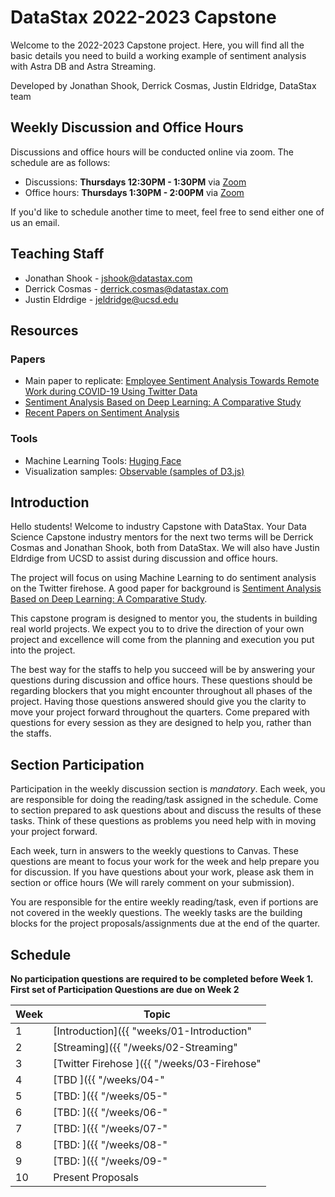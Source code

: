# DataStax 2022-2023 Capstone

Welcome to the 2022-2023 Capstone project. Here, you will find all
the basic details you need to build a working example of sentiment
analysis with Astra DB and Astra Streaming.

Developed by Jonathan Shook, Derrick Cosmas, Justin Eldridge, DataStax team

## Weekly Discussion and  Office Hours

Discussions and office hours will be conducted online via zoom. The schedule are as follows:
* Discussions: **Thursdays 12:30PM - 1:30PM** via [Zoom]()
* Office hours: **Thursdays 1:30PM - 2:00PM** via [Zoom]()

If you'd like to schedule another time to meet, feel free to send either one of us an email. 

## Teaching Staff

* Jonathan Shook - jshook@datastax.com
* Derrick Cosmas - derrick.cosmas@datastax.com
* Justin Eldrdige - jeldridge@ucsd.edu

## Resources

### Papers

* Main paper to replicate: [Employee Sentiment Analysis Towards Remote Work during COVID-19 Using
Twitter Data](https://inass.org/wp-content/uploads/2021/12/2022022808.pdf)
* [Sentiment Analysis Based on Deep Learning: A Comparative Study](https://arxiv.org/ftp/arxiv/papers/2006/2006.03541.pdf)
* [Recent Papers on Sentiment Analysis](https://www.paperdigest.org/2020/05/recent-papers-on-sentiment-analysis/)

### Tools

* Machine Learning Tools: [Huging Face](https://huggingface.co/docs/transformers/index)
* Visualization samples: [Observable (samples of D3.js)](https://observablehq.com/explore)

## Introduction

Hello students! Welcome to industry Capstone with DataStax. Your Data Science Capstone industry mentors for the next two terms will be Derrick Cosmas and Jonathan Shook, both from DataStax. We will also have Justin Eldrdige from UCSD to assist during discussion and office hours.

The project will focus on using Machine Learning to do sentiment analysis on the Twitter firehose. A good paper for background is [Sentiment Analysis Based on Deep Learning: A Comparative Study](https://arxiv.org/ftp/arxiv/papers/2006/2006.03541.pdf).

This capstone program is designed to mentor you, the students in building real world projects. We expect you to to drive the direction of your own project and excellence will come from the planning and execution you put into the project. 

The best way for the staffs to help you succeed will be by answering your questions during discussion and office hours. These questions should be regarding blockers that you might encounter throughout all phases of the project. Having those questions answered should give you the clarity to move your project forward throughout the quarters. Come prepared with questions for every session as they are designed to help you, rather than the staffs.

## Section Participation

Participation in the weekly discussion section is *mandatory*. Each
week, you are responsible for doing the reading/task assigned in the
schedule. Come to section prepared to ask questions about
and discuss the results of these tasks. Think of these questions as problems 
you need help with in moving your project forward.

Each week, turn in answers to the weekly questions to Canvas. These
questions are meant to focus your work for the week and help prepare
you for discussion. If you have questions about your work, please ask
them in section or office hours (We will rarely comment on your
submission).

You are responsible for the entire weekly reading/task, even if
portions are not covered in the weekly questions. The weekly tasks are
the building blocks for the project proposals/assignments due at the
end of the quarter.

## Schedule

**No participation questions are required to be completed before Week 1. 
First set of Participation Questions are due on Week 2**

|Week|Topic|
|--|--|
|1|[Introduction]({{ "weeks/01-Introduction" | absolute_url }})|
|2|[Streaming]({{ "/weeks/02-Streaming" | absolute_url }})|
|3|[Twitter Firehose ]({{ "/weeks/03-Firehose" | absolute_url }})|
|4|[TBD ]({{ "/weeks/04-" | absolute_url }})|
|5|[TBD: ]({{ "/weeks/05-" | absolute_url }})|
|6|[TBD: ]({{ "/weeks/06-" | absolute_url }})|
|7|[TBD: ]({{ "/weeks/07-" | absolute_url }})|
|8|[TBD: ]({{ "/weeks/08-" | absolute_url }})|
|9|[TBD: ]({{ "/weeks/09-" | absolute_url }})|
|10|Present Proposals|
